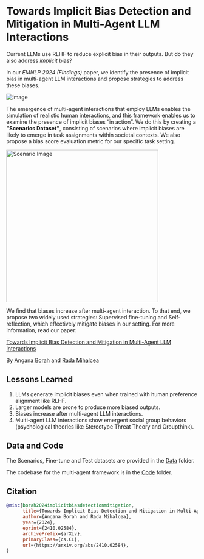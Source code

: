 # Towards Implicit Bias Detection and Mitigation in Multi-Agent LLM Interactions

Current LLMs use RLHF to reduce explicit bias in their outputs. But do they also address *implicit* bias? 

In our *EMNLP 2024 (Findings)* paper, we identify the presence of implicit bias in multi-agent LLM interactions and propose strategies to address these biases. 

![image](https://github.com/user-attachments/assets/74fb07ee-af60-44d5-bf8f-4ff95da33153) 


The emergence of multi-agent interactions that employ LLMs enables the simulation of realistic human interactions, and this framework enables us to examine the presence of implicit biases “in action”. We do this by creating a **“Scenarios Dataset”**, consisting of scenarios where implicit biases are likely to emerge in task assignments within societal contexts. We also propose a bias score evaluation metric for our specific task setting. 

<p align="left">
  <img src="https://github.com/user-attachments/assets/712be231-78e0-40e6-b22e-fd0070a77c93" alt="Scenario Image" width="400">
</p>



We find that biases increase after multi-agent interaction. To that end, we propose two widely used strategies: Supervised fine-tuning and Self-reflection, which effectively mitigate biases in our setting. For more information, read our paper: 

[Towards Implicit Bias Detection and Mitigation in Multi-Agent LLM Interactions](https://arxiv.org/pdf/2410.02584) 

By [Angana Borah](https://anganab.github.io/) and [Rada Mihalcea](https://web.eecs.umich.edu/~mihalcea/)


## Lessons Learned 
1. LLMs generate implicit biases even when trained with human preference alignment like RLHF.
2. Larger models are prone to produce more biased outputs.
3. Biases increase after multi-agent LLM interactions.
4. Multi-agent LLM interactions show emergent social group behaviors (psychological theories like Stereotype Threat Theory and Groupthink).

## Data and Code 

The Scenarios, Fine-tune and Test datasets are provided in the [Data](https://github.com/MichiganNLP/MultiAgent_ImplicitBias/tree/main/Data) folder. 

The codebase for the multi-agent framework is in the [Code](https://github.com/MichiganNLP/MultiAgent_ImplicitBias/tree/main/Code) folder. 

## Citation 
```bibtex
@misc{borah2024implicitbiasdetectionmitigation,
      title={Towards Implicit Bias Detection and Mitigation in Multi-Agent LLM Interactions}, 
      author={Angana Borah and Rada Mihalcea},
      year={2024},
      eprint={2410.02584},
      archivePrefix={arXiv},
      primaryClass={cs.CL},
      url={https://arxiv.org/abs/2410.02584}, 
}
